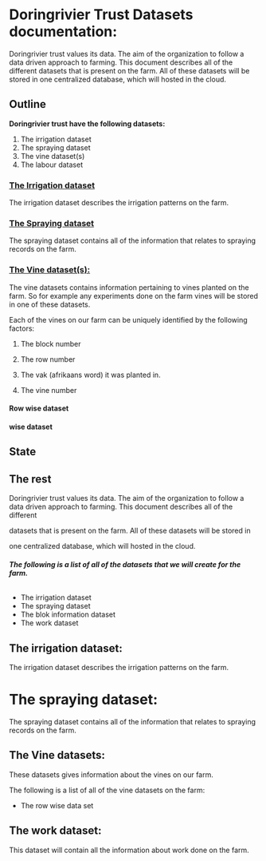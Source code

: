 # Doringrivier Trust Datasets documentation:

Doringrivier trust values its data. The aim of the organization to follow a data driven approach to farming.  This document describes all of the different datasets that is present on the farm. All of these datasets will be stored in one centralized database, which will hosted in the cloud.


<h2>Outline</h2>

**Doringrivier trust have the following datasets:**

1. The irrigation dataset
2. The spraying dataset
3. The vine dataset(s)
4. The labour dataset

<h3><u>The Irrigation dataset</u></h3>


<p>The irrigation dataset describes the irrigation patterns on the farm.</p>

<h3><u>The Spraying dataset</u></h3>


<p>The spraying dataset contains all of the information that relates to spraying records on the farm.</p>


<h3><u>The Vine dataset(s):</u></h3>

The vine datasets contains information pertaining to vines planted on the farm. So for example any experiments done on the farm vines will be stored  in one of these datasets. 

Each  of the vines  on our farm can be uniquely identified by the following factors:

1. The block number

2. The row number

3. The vak (afrikaans word) it was planted in.

4. The vine number

<h4><strong>Row wise dataset</strong></h4>

<h4><strong> wise dataset</strong></h4>

## State

## The rest

Doringrivier trust values its data. The aim of the organization to follow a data driven approach to farming.  This document describes all of the different

datasets that is present on the farm. All of these datasets will be stored in

one centralized database, which will hosted in the cloud.

###### **The following is a list of all of the datasets that we will create for the farm.**

* The irrigation dataset
* The spraying dataset
* The blok information dataset
* The work dataset

## **The irrigation dataset:**

The irrigation dataset describes the irrigation patterns on the farm.

# ****The spraying dataset:****

The spraying dataset contains all of the information that relates to spraying records on the farm.

## **The Vine datasets:**

These datasets gives information about the vines on our farm.

The following is a list of all of the vine datasets on the farm:

* The row wise data set

## **The work dataset:**

This dataset will contain all the information about work done on the farm.
